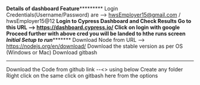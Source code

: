 ******************Details of dashboard Feature***************************
Login Credentials(Username/Password) are --> hwsEmployer15@gmail.com / hwsEmployer15@12
******************Login to Cypress Dashboard and Check Results****************
Go to this URL --> https://dashboard.cypress.io/ 
Click on login with google 
Proceed further with above cred
you will be landed to hthe runs screen
***********Initial Setup to run********************
Download Node from URL --> https://nodejs.org/en/download/
Download the stable version as per OS (Windows or Mac)
Download gitbash
********************************************************
Download the Code from github link --<> using below
Create any folder
Right click on the same 
click on gitbash here from the options
